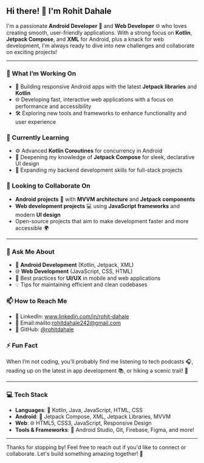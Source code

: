 ## Hi there! 👋 I'm Rohit Dahale

I'm a passionate **Android Developer** 📱 and **Web Developer** 🌐 who loves creating smooth, user-friendly applications. With a strong focus on **Kotlin**, **Jetpack Compose**, and **XML** for Android, plus a knack for web development, I'm always ready to dive into new challenges and collaborate on exciting projects!

---

### 🔭 What I’m Working On
- 📱 Building responsive Android apps with the latest **Jetpack libraries** and **Kotlin**
- 🌐 Developing fast, interactive web applications with a focus on performance and accessibility
- 🛠️ Exploring new tools and frameworks to enhance functionality and user experience

### 🌱 Currently Learning
- ⚙️ Advanced **Kotlin Coroutines** for concurrency in Android
- 🎨 Deepening my knowledge of **Jetpack Compose** for sleek, declarative UI design
- 🔗 Expanding my backend development skills for full-stack projects

### 👯 Looking to Collaborate On
- **Android projects** 🧩 with **MVVM architecture** and **Jetpack components**
- **Web development projects** 💻 using **JavaScript frameworks** and modern **UI design**
- Open-source projects that aim to make development faster and more accessible 🌍

---

### 💬 Ask Me About
- 📲 **Android Development** (Kotlin, Jetpack, XML)
- 🌐 **Web Development** (JavaScript, CSS, HTML)
- 🎨 Best practices for **UI/UX** in mobile and web applications
- 💡 Tips for maintaining efficient and clean codebases

### 📫 How to Reach Me
- 💼 LinkedIn: www.linkedin.com/in/rohit-dahale
- 📧 Email:mailto:rohitdahale242@gmail.com
- 🐙 GitHub: [@rohitdahale](https://github.com/rohitdahale)

### ⚡ Fun Fact
When I’m not coding, you’ll probably find me listening to tech podcasts 🎧, reading up on the latest in app development 📚, or hiking a scenic trail! 🌄

---

### 💻 Tech Stack
- **Languages**: 📝 Kotlin, Java, JavaScript, HTML, CSS
- **Android**: 📱 Jetpack Compose, XML, Jetpack Libraries, MVVM
- **Web**: 🌐 HTML5, CSS3, JavaScript, Responsive Design
- **Tools & Frameworks**: 🔧 Android Studio, Git, Firebase, Figma, and more!

---

Thanks for stopping by! Feel free to reach out if you'd like to connect or collaborate. Let's build something amazing together! 🚀
